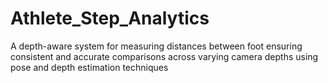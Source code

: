 # Athlete_Step_Analytics
A depth-aware system for measuring distances between foot  ensuring consistent and accurate comparisons across varying camera depths using pose and depth estimation techniques
